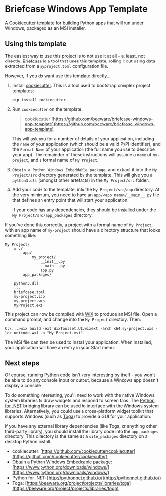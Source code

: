 
# Briefcase Windows App Template

A
[Cookiecutter](https://github.com/cookiecutter/cookiecutter/)
template for building Python apps that will run under Windows, packaged
as an MSI installer.

## Using this template

The easiest way to use this project is to not use it at all - at least, not
directly.
[Briefcase](https://github.com/beeware/briefcase/)
is a tool that uses this template, rolling it out using data extracted from a
`pyproject.toml` configuration file.

However, if you *do* want use this template directly...

1. Install [cookiecutter](https://github.com/cookiecutter/cookiecutter).
   This is a tool used to bootstrap complex project templates:

    ```text
    pip install cookiecutter
    ```

2. Run `cookiecutter` on the template:

    > cookiecutter
    > [https://github.com/beeware/briefcase-windows-app-template](https://github.com/beeware/briefcase-windows-app-template)

   This will ask you for a number of details of your application, including the
   `name` of your application (which should be a valid PyPI identifier), and
   the `Formal Name` of your application (the full name you use to describe
   your app). The remainder of these instructions will assume a `name` of
   `my-project`, and a formal name of `My Project`.

3. `Obtain a Python Windows Embeddable package`, and extract it into the
   `My Project/src` directory generated by the template. This will give you a
   `python3.dll` (amongst other artefacts) in the `My Project/src` folder.

4. Add your code to the template, into the `My Project/src/app` directory.
   At the very minimum, you need to have an `app/<app name>/__main__.py` file
   that defines an entry point that will start your application.

   If your code has any dependencies, they should be installed under the
   `My Project/src/app_packages` directory.

If you've done this correctly, a project with a formal name of `My Project`,
with an app name of `my-project` should have a directory structure that
looks something like:

```text
My Project/
    src/
        app/
            my_project/
                __init__.py
                __main__.py
                app.py
        app_packages/
            ...
    python3.dll
    ...
    briefcase.toml
    my-project.ico
    my-project.wxs
    MyProject.exe
```

This project can now be compiled with
[WiX](https://wixtoolset.org)
to produce an MSI file. Open a command prompt, and change into the `My Project`
directory. Then:

```text
C:\...>wix build -ext WixToolset.UI.wixext -arch x64 my-project.wxs -loc unicode.wxl -o "My Project.msi"
```

The MSI file can then be used to install your application. When installed, your
application will have an entry in your Start menu.

## Next steps

Of course, running Python code isn't very interesting by itself - you won't
be able to do any console input or output, because a Windows app doesn't
display a console.

To do something interesting, you'll need to work with the native Windows system
libraries to draw widgets and respond to screen taps. The
[Python for .NET](https://pythonnet.github.io/)
bridging library can be used to interface with the Windows system libraries.
Alternatively, you could use a cross-platform widget toolkit that supports
Windows (such as [Toga](https://beeware.org/project/toga/)) to provide a GUI
for your application.

If you have any external library dependencies (like Toga, or anything other
third-party library), you should install the library code into the
`app_packages` directory. This directory is the same as a  `site_packages`
directory on a desktop Python install.

- cookiecutter: [https://github.com/cookiecutter/cookiecutter](https://github.com/cookiecutter/cookiecutter)
- Obtain a Python Windows Embeddable package: [https://www.python.org/downloads/windows/](https://www.python.org/downloads/windows/)
- Python for .NET: [http://pythonnet.github.io/](http://pythonnet.github.io/)
- Toga: [https://beeware.org/project/projects/libraries/toga](https://beeware.org/project/projects/libraries/toga)
